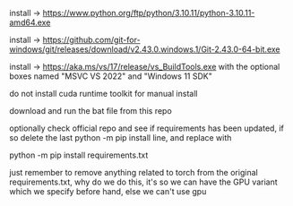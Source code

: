 install -> https://www.python.org/ftp/python/3.10.11/python-3.10.11-amd64.exe

install -> https://github.com/git-for-windows/git/releases/download/v2.43.0.windows.1/Git-2.43.0-64-bit.exe

install -> https://aka.ms/vs/17/release/vs_BuildTools.exe with the optional boxes named "MSVC VS 2022" and "Windows 11 SDK"

do not install cuda runtime toolkit for manual install

download and run the bat file from this repo

optionally check official repo and see if requirements has been updated, if so delete the last python -m pip install line, and replace with

python -m pip install requirements.txt

just remember to remove anything related to torch from the original requirements.txt, why do we do this, it's so we can have the GPU variant which we specify before hand, else we can't use gpu
